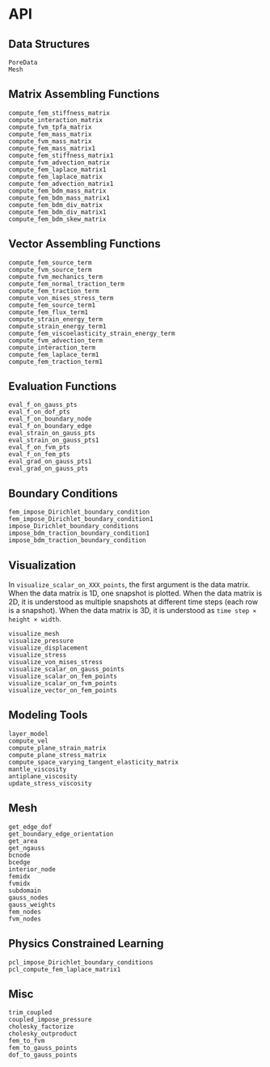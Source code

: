 # API

## Data Structures
```@docs
PoreData
Mesh
```

## Matrix Assembling Functions
```@docs
compute_fem_stiffness_matrix
compute_interaction_matrix
compute_fvm_tpfa_matrix
compute_fem_mass_matrix
compute_fvm_mass_matrix
compute_fem_mass_matrix1
compute_fem_stiffness_matrix1
compute_fvm_advection_matrix
compute_fem_laplace_matrix1
compute_fem_laplace_matrix
compute_fem_advection_matrix1
compute_fem_bdm_mass_matrix
compute_fem_bdm_mass_matrix1
compute_fem_bdm_div_matrix
compute_fem_bdm_div_matrix1
compute_fem_bdm_skew_matrix
```

## Vector Assembling Functions
```@docs
compute_fem_source_term
compute_fvm_source_term
compute_fvm_mechanics_term
compute_fem_normal_traction_term
compute_fem_traction_term
compute_von_mises_stress_term
compute_fem_source_term1
compute_fem_flux_term1
compute_strain_energy_term
compute_strain_energy_term1
compute_fem_viscoelasticity_strain_energy_term
compute_fvm_advection_term
compute_interaction_term
compute_fem_laplace_term1
compute_fem_traction_term1
```

## Evaluation Functions
```@docs
eval_f_on_gauss_pts
eval_f_on_dof_pts
eval_f_on_boundary_node
eval_f_on_boundary_edge
eval_strain_on_gauss_pts
eval_strain_on_gauss_pts1
eval_f_on_fvm_pts
eval_f_on_fem_pts
eval_grad_on_gauss_pts1
eval_grad_on_gauss_pts
```

## Boundary Conditions
```@docs
fem_impose_Dirichlet_boundary_condition
fem_impose_Dirichlet_boundary_condition1
impose_Dirichlet_boundary_conditions
impose_bdm_traction_boundary_condition1
impose_bdm_traction_boundary_condition
```


## Visualization 
In `visualize_scalar_on_XXX_points`, the first argument is the data matrix. When the data matrix is 1D, one snapshot is plotted. When the data matrix is 2D, it is understood as multiple snapshots at different time steps (each row is a snapshot). When the data matrix is 3D, it is understood as `time step × height × width`. 

```@docs
visualize_mesh
visualize_pressure
visualize_displacement
visualize_stress
visualize_von_mises_stress
visualize_scalar_on_gauss_points
visualize_scalar_on_fem_points
visualize_scalar_on_fvm_points
visualize_vector_on_fem_points
```

## Modeling Tools
```@docs
layer_model
compute_vel
compute_plane_strain_matrix
compute_plane_stress_matrix
compute_space_varying_tangent_elasticity_matrix
mantle_viscosity
antiplane_viscosity
update_stress_viscosity
```

## Mesh
```@docs
get_edge_dof
get_boundary_edge_orientation
get_area
get_ngauss
bcnode
bcedge
interior_node
femidx
fvmidx
subdomain
gauss_nodes
gauss_weights
fem_nodes
fvm_nodes
```


## Physics Constrained Learning 
```@docs
pcl_impose_Dirichlet_boundary_conditions
pcl_compute_fem_laplace_matrix1
```

## Misc

```@docs
trim_coupled
coupled_impose_pressure
cholesky_factorize
cholesky_outproduct
fem_to_fvm
fem_to_gauss_points
dof_to_gauss_points
```
